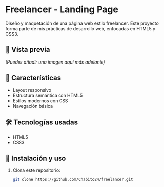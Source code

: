 # Freelancer - Landing Page

Diseño y maquetación de una página web estilo freelancer. Este proyecto forma parte de mis prácticas de desarrollo web, enfocadas en HTML5 y CSS3.

## 📸 Vista previa

*(Puedes añadir una imagen aquí más adelante)*

## 🚀 Características

- Layout responsivo
- Estructura semántica con HTML5
- Estilos modernos con CSS
- Navegación básica

## 🛠️ Tecnologías usadas

- HTML5
- CSS3

## 🧩 Instalación y uso

1. Clona este repositorio:
   ```bash
   git clone https://github.com/Chabito24/freelancer.git
